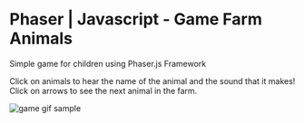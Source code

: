 # Phaser | Javascript - Game Farm Animals
Simple game for children using Phaser.js Framework

Click on animals to hear the name of the animal and the sound that it makes!
Click on arrows to see the next animal in the farm.

![game gif sample](https://user-images.githubusercontent.com/33871503/40592505-51d792dc-61ee-11e8-815b-112aa828da61.gif)
